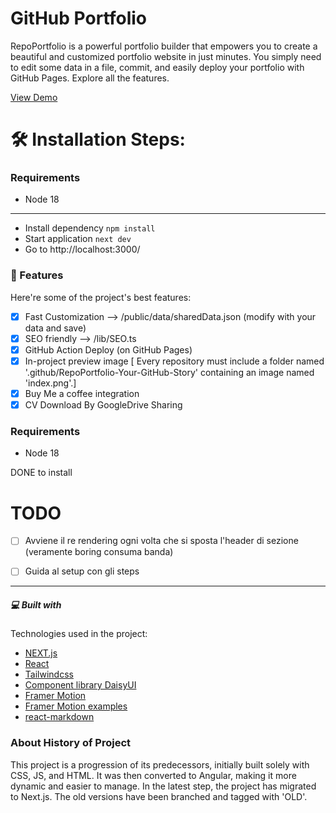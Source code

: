 # GitHub Portfolio
RepoPortfolio is a powerful portfolio builder that empowers you to create a beautiful and customized portfolio website in just minutes. You simply need to edit some data in a file, commit, and easily deploy your portfolio with GitHub Pages. Explore all the features.

[View Demo](https://elpiu.github.io/RepoPortfolio-Your-GitHub-Story/)


# 🛠️ Installation Steps:

### Requirements
*  Node 18
---

- Install dependency `npm install`
- Start application `next dev`
- Go to http://localhost:3000/

### 🧐 Features
Here're some of the project's best features:

- [X] Fast Customization --> /public/data/sharedData.json (modify with your data and save)
- [X] SEO friendly --> /lib/SEO.ts
- [X] GitHub Action Deploy (on GitHub Pages)
- [X] In-project preview image [ Every repository must include a folder named '.github/RepoPortfolio-Your-GitHub-Story' containing an image named 'index.png'.]
- [X] Buy Me a coffee integration
- [X] CV Download By GoogleDrive Sharing

### Requirements

- Node 18

DONE to install

# TODO
- [ ] Avviene il re rendering ogni volta che si sposta l'header di sezione (veramente boring consuma banda)
- [ ] Guida al setup con gli steps


---
##### 💻 Built with
Technologies used in the project:

- [NEXT.js](https://nextjs.org/)
- [React](https://react.dev/)
- [Tailwindcss](https://tailwindcss.com/)
- [Component library DaisyUI](https://daisyui.com/)
- [Framer Motion](https://www.framer.com/motion/)
- [Framer Motion examples](https://framermotionexamples.com/)
- [react-markdown](https://remarkjs.github.io/react-markdown/)



### About History of Project 

This project is a progression of its predecessors, initially built solely with CSS, JS, and HTML. It was then converted to Angular, making it more dynamic and easier to manage. In the latest step, the project has migrated to Next.js. The old versions have been branched and tagged with 'OLD'.
